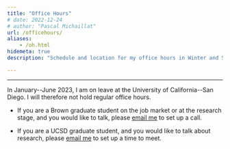 ```yaml
---
title: "Office Hours"
# date: 2022-12-24
# author: "Pascal Michaillat"
url: /officehours/
aliases:
    - /oh.html
hidemeta: true
description: "Schedule and location for my office hours in Winter and Spring 2023."

---
```


---

In January--June 2023, I am on leave at the University of California--San Diego. I will therefore not hold regular office hours. 

- If you are a Brown graduate student on the job market or at the research stage, and you would like to talk, please [email me](mailto:pascalmichaillat@brown.edu) to set up a call.

- If you are a UCSD graduate student, and you would like to talk about research, please [email me](mailto:pascalmichaillat@brown.edu) to set up a time to meet.